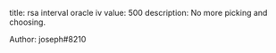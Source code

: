 title: rsa interval oracle iv
value: 500
description: No more picking and choosing.

Author: joseph#8210
